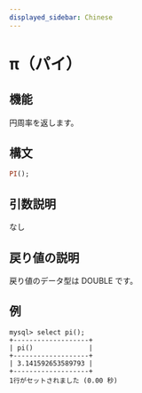```yaml
---
displayed_sidebar: Chinese
---
```


# π（パイ）

## 機能

円周率を返します。

## 構文

```Haskell
PI();
```

## 引数説明

なし

## 戻り値の説明

戻り値のデータ型は DOUBLE です。

## 例

```Plain Text
mysql> select pi();
+-------------------+
| pi()              |
+-------------------+
| 3.141592653589793 |
+-------------------+
1行がセットされました (0.00 秒)
```
